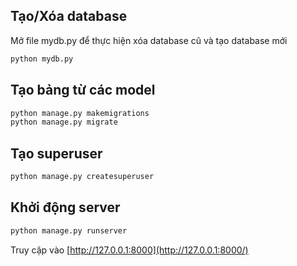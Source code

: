 ## Tạo/Xóa database

Mở file mydb.py để thực hiện xóa database cũ và tạo database mới

```bash
python mydb.py
```

## Tạo bảng từ các model

```bash
python manage.py makemigrations
python manage.py migrate
```

## Tạo superuser

```bash
python manage.py createsuperuser
```

## Khởi động server

```bash
python manage.py runserver
```

Truy cập vào [http://127.0.0.1:8000](http://127.0.0.1:8000/)